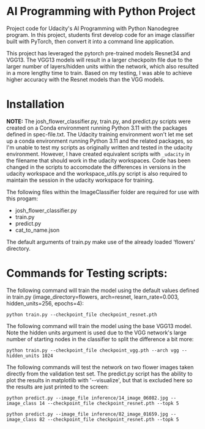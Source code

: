 # AI Programming with Python Project

Project code for Udacity's AI Programming with Python Nanodegree program. In this project, students first develop code for an image classifier built with PyTorch, then convert it into a command line application.

This project has leveraged the pytorch pre-trained models Resnet34 and VGG13.  The VGG13 models will result in a larger checkpoitn file due to the larger number of layers/hidden units within the network, which also resulted in a more lengthy time to train.  Based on my testing, I was able to achieve higher accuracy with the Resnet models than the VGG models.


# Installation
**NOTE:** The josh_flower_classifier.py, train.py, and predict.py scripts were created on a Conda environment running Python 3.11 with the packages defined in spec-file.txt.  The Udacity training environment won't let me set up a conda environment running Python 3.11 and the related packages, so I'm unable to test my scripts as originally written and tested in the udacity environment.  However, I have created equivalent scripts with `_udacity` in the filename that should work in the udacity workspaces.  Code has been changed in the scripts to accomodate the differences in versions in the udacity workspace and the workspace_utils.py script is also required to maintain the session in the udacity workspace for training.

The following files within the ImageClassifier folder are required for use with this progam:
* josh_flower_classifier.py
* train.py
* predict.py
* cat_to_name.json

The default arguments of train.py make use of the already loaded 'flowers' directory.

# Commands for Testing scripts:
The following command will train the model using the default values defined in train.py (image_directory=flowers, arch=resnet, learn_rate=0.003, hidden_units=256, epochs=4):

`python train.py --checkpoint_file checkpoint_resnet.pth`

The following command will train the model using the base VGG13 model.  Note the hidden units argument is used due to the VGG network's large number of starting nodes in the classifier to split the difference a bit more:

`python train.py --checkpoint_file checkpoint_vgg.pth --arch vgg --hidden_units 1024`

The following commands will test the network on two flower images taken directly from the validation test set.  The predict.py script has the ability to plot the results in matplotlib with '--visualize', but that is excluded here so the results are just printed to the screen:

`python predict.py --image_file inference/14_image_06082.jpg --image_class 14 --checkpoint_file checkpoint_resnet.pth --topk 5`

`python predict.py --image_file inference/82_image_01659.jpg --image_class 82 --checkpoint_file checkpoint_resnet.pth --topk 5`


